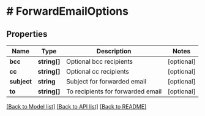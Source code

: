 # # ForwardEmailOptions

## Properties

Name | Type | Description | Notes
------------ | ------------- | ------------- | -------------
**bcc** | **string[]** | Optional bcc recipients | [optional] 
**cc** | **string[]** | Optional cc recipients | [optional] 
**subject** | **string** | Subject for forwarded email | [optional] 
**to** | **string[]** | To recipients for forwarded email | [optional] 

[[Back to Model list]](../../README.md#documentation-for-models) [[Back to API list]](../../README.md#documentation-for-api-endpoints) [[Back to README]](../../README.md)


